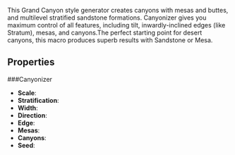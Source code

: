This Grand Canyon style generator creates canyons with mesas and buttes, and multilevel stratified sandstone formations. Canyonizer gives you maximum control of all features, including tilt, inwardly-inclined edges (like Stratum), mesas, and canyons.The perfect starting point for desert canyons, this macro produces superb results with Sandstone or Mesa.
## Properties

###Canyonizer

- **Scale**:
- **Stratification**:
- **Width**:
- **Direction**:
- **Edge**:
- **Mesas**:
- **Canyons**:
- **Seed**:
